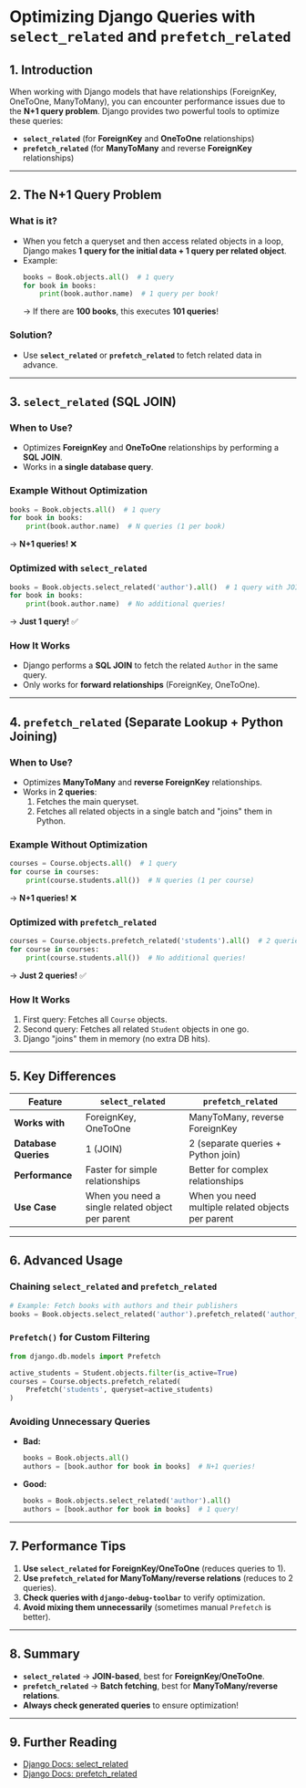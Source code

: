 # **Optimizing Django Queries with `select_related` and `prefetch_related`**

## **1. Introduction**
When working with Django models that have relationships (ForeignKey, OneToOne, ManyToMany), you can encounter performance issues due to the **N+1 query problem**. Django provides two powerful tools to optimize these queries:

- **`select_related`** (for **ForeignKey** and **OneToOne** relationships)
- **`prefetch_related`** (for **ManyToMany** and reverse **ForeignKey** relationships)

---

## **2. The N+1 Query Problem**
### **What is it?**
- When you fetch a queryset and then access related objects in a loop, Django makes **1 query for the initial data + 1 query per related object**.
- Example:
  ```python
  books = Book.objects.all()  # 1 query
  for book in books:
      print(book.author.name)  # 1 query per book!
  ```
  → If there are **100 books**, this executes **101 queries**!

### **Solution?**
- Use **`select_related`** or **`prefetch_related`** to fetch related data in advance.

---

## **3. `select_related` (SQL JOIN)**
### **When to Use?**
- Optimizes **ForeignKey** and **OneToOne** relationships by performing a **SQL JOIN**.
- Works in **a single database query**.

### **Example Without Optimization**
```python
books = Book.objects.all()  # 1 query
for book in books:
    print(book.author.name)  # N queries (1 per book)
```
→ **N+1 queries!** ❌

### **Optimized with `select_related`**
```python
books = Book.objects.select_related('author').all()  # 1 query with JOIN
for book in books:
    print(book.author.name)  # No additional queries!
```
→ **Just 1 query!** ✅

### **How It Works**
- Django performs a **SQL JOIN** to fetch the related `Author` in the same query.
- Only works for **forward relationships** (ForeignKey, OneToOne).

---

## **4. `prefetch_related` (Separate Lookup + Python Joining)**
### **When to Use?**
- Optimizes **ManyToMany** and **reverse ForeignKey** relationships.
- Works in **2 queries**:
  1. Fetches the main queryset.
  2. Fetches all related objects in a single batch and "joins" them in Python.

### **Example Without Optimization**
```python
courses = Course.objects.all()  # 1 query
for course in courses:
    print(course.students.all())  # N queries (1 per course)
```
→ **N+1 queries!** ❌

### **Optimized with `prefetch_related`**
```python
courses = Course.objects.prefetch_related('students').all()  # 2 queries
for course in courses:
    print(course.students.all())  # No additional queries!
```
→ **Just 2 queries!** ✅

### **How It Works**
1. First query: Fetches all `Course` objects.
2. Second query: Fetches all related `Student` objects in one go.
3. Django "joins" them in memory (no extra DB hits).

---

## **5. Key Differences**
| Feature               | `select_related` | `prefetch_related` |
|----------------------|----------------|------------------|
| **Works with**       | ForeignKey, OneToOne | ManyToMany, reverse ForeignKey |
| **Database Queries** | 1 (JOIN) | 2 (separate queries + Python join) |
| **Performance** | Faster for simple relationships | Better for complex relationships |
| **Use Case** | When you need a single related object per parent | When you need multiple related objects per parent |

---

## **6. Advanced Usage**
### **Chaining `select_related` and `prefetch_related`**
```python
# Example: Fetch books with authors and their publishers
books = Book.objects.select_related('author').prefetch_related('author__publisher')
```

### **`Prefetch()` for Custom Filtering**
```python
from django.db.models import Prefetch

active_students = Student.objects.filter(is_active=True)
courses = Course.objects.prefetch_related(
    Prefetch('students', queryset=active_students)
)
```

### **Avoiding Unnecessary Queries**
- **Bad:**  
  ```python
  books = Book.objects.all()
  authors = [book.author for book in books]  # N+1 queries!
  ```
- **Good:**  
  ```python
  books = Book.objects.select_related('author').all()
  authors = [book.author for book in books]  # 1 query!
  ```

---

## **7. Performance Tips**
1. **Use `select_related` for ForeignKey/OneToOne** (reduces queries to 1).
2. **Use `prefetch_related` for ManyToMany/reverse relations** (reduces to 2 queries).
3. **Check queries with `django-debug-toolbar`** to verify optimization.
4. **Avoid mixing them unnecessarily** (sometimes manual `Prefetch` is better).

---

## **8. Summary**
- **`select_related`** → **JOIN-based**, best for **ForeignKey/OneToOne**.
- **`prefetch_related`** → **Batch fetching**, best for **ManyToMany/reverse relations**.
- **Always check generated queries** to ensure optimization!

---

## **9. Further Reading**
- [Django Docs: select_related](https://docs.djangoproject.com/en/stable/ref/models/querysets/#select-related)
- [Django Docs: prefetch_related](https://docs.djangoproject.com/en/stable/ref/models/querysets/#prefetch-related)
